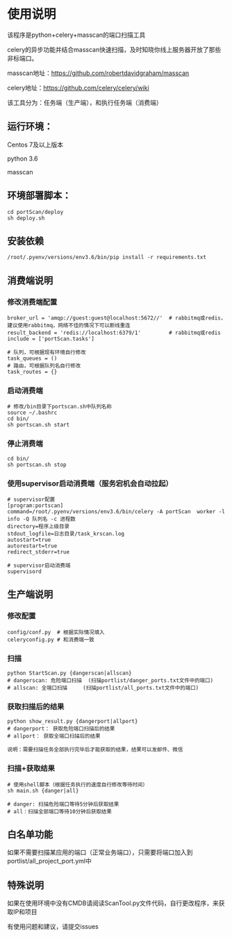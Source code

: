 # 使用说明

该程序是python+celery+masscan的端口扫描工具

celery的异步功能并结合masscan快速扫描，及时知晓你线上服务器开放了那些非标端口。

masscan地址：https://github.com/robertdavidgraham/masscan

celery地址：https://github.com/celery/celery/wiki

该工具分为：任务端（生产端），和执行任务端（消费端）

## 运行环境：

Centos 7及以上版本

python 3.6

masscan

## 环境部署脚本：

```shell
cd portScan/deploy
sh deploy.sh
```

## 安装依赖

```shell
/root/.pyenv/versions/env3.6/bin/pip install -r requirements.txt
```

## 消费端说明

### 修改消费端配置

```shell
broker_url = 'amqp://guest:guest@localhost:5672//'  # rabbitmq或redis，建议使用rabbitmq，网络不佳的情况下可以断线重连
result_backend = 'redis://localhost:6379/1'         # rabbitmq或redis
include = ['portScan.tasks']

# 队列，可根据现有环境自行修改
task_queues = ()
# 路由，可根据队列名自行修改
task_routes = {}
```

### 启动消费端

```shell
# 修改/bin目录下portscan.sh中队列名称
source ~/.bashrc
cd bin/
sh portscan.sh start
```

### 停止消费端

```shell
cd bin/
sh portscan.sh stop
```

### 使用supervisor启动消费端（服务宕机会自动拉起）

```shell
# supervisor配置
[program:portscan]
command=/root/.pyenv/versions/env3.6/bin/celery -A portScan  worker -l info -Q 队列名 -c 进程数
directory=程序上级目录
stdout_logfile=日志目录/task_krscan.log
autostart=true
autorestart=true
redirect_stderr=true

# supervisor启动消费端
supervisord
```

## 生产端说明

### 修改配置

```shell
config/conf.py  # 根据实际情况填入
celeryconfig.py # 和消费端一致
```

### 扫描

```shell
python StartScan.py {dangerscan|allscan} 
# dangerscan: 危险端口扫描  (扫描portlist/danger_ports.txt文件中的端口)
# allscan: 全端口扫描     (扫描portlist/all_ports.txt文件中的端口)
```

### 获取扫描后的结果

```shell
python show_result.py {dangerport|allport}
# dangerport： 获取危险端口扫描后的结果
# allport： 获取全端口扫描后的结果

说明：需要扫描任务全部执行完毕后才能获取的结果，结果可以发邮件、微信
```

###  扫描+获取结果

```shell
# 使用shell脚本（根据任务执行的速度自行修改等待时间）
sh main.sh {danger|all}

# danger: 扫描危险端口等待5分钟后获取结果
# all：扫描全部端口等待10分钟后获取结果
```

## 白名单功能

如果不需要扫描某应用的端口（正常业务端口），只需要将端口加入到portlist/all_project_port.yml中



## 特殊说明

如果在使用环境中没有CMDB请阅读ScanTool.py文件代码，自行更改程序，来获取IP和项目



有使用问题和建议，请提交issues
